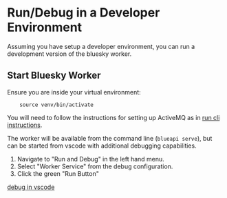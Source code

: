 # Run/Debug in a Developer Environment 

Assuming you have setup a developer environment, you can run a development version of the bluesky worker.


## Start Bluesky Worker

Ensure you are inside your virtual environment:
``` 
    source venv/bin/activate
```


You will need to follow the instructions for setting up ActiveMQ as in [run cli instructions](../how-to/run-cli.md). 

The worker will be available from the command line (`blueapi serve`), but can be started from vscode with additional 
debugging capabilities.

1. Navigate to "Run and Debug" in the left hand menu.
2. Select "Worker Service" from the debug configuration.
3. Click the green "Run Button"

[debug in vscode](../images/debug-vscode.png)
